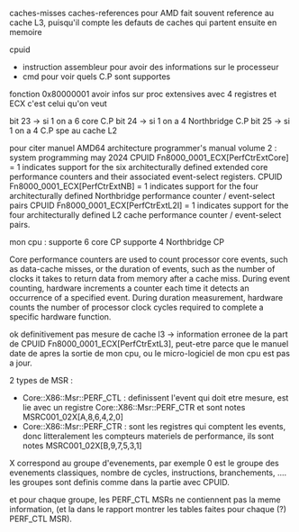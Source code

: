 caches-misses caches-references pour AMD fait souvent reference au cache L3, puisqu'il compte les defauts de caches qui partent ensuite en memoire

cpuid
  - instruction assembleur pour avoir des informations sur le processeur
  - cmd pour voir quels C.P sont supportes

fonction 0x80000001 avoir infos sur proc extensives avec 4 registres et ECX c'est celui qu'on veut

bit 23 -> si 1 on a 6 core C.P
bit 24 -> si 1 on a 4 Northbridge C.P
bit 25 -> si 1 on a 4 C.P spe au cache L2

pour citer manuel 
AMD64 architecture programmer's manual volume 2 : system programming may 2024
CPUID Fn8000_0001_ECX[PerfCtrExtCore] = 1 indicates support for the six architecturally defined extended core performance counters and their associated event-select registers. 
CPUID Fn8000_0001_ECX[PerfCtrExtNB] = 1 indicates support for the four architecturally defined Northbridge performance counter / event-select pairs
CPUID Fn8000_0001_ECX[PerfCtrExtL2I] = 1 indicates support for the four architecturally defined L2 cache performance counter / event-select pairs.


mon cpu :
supporte 6 core CP 
supporte 4 Northbridge CP 


Core performance counters are used to count processor core events, such as data-cache misses, or the
duration of events, such as the number of clocks it takes to return data from memory after a cache miss.
During event counting, hardware increments a counter each time it detects an occurrence of a specified
event. During duration measurement, hardware counts the number of processor clock cycles required
to complete a specific hardware function.

ok definitivement pas mesure de cache l3 
-> information erronee de la part de CPUID Fn8000_0001_ECX[PerfCtrExtL3], peut-etre parce que le manuel date de apres la sortie de mon cpu, ou le micro-logiciel de mon cpu est pas a jour.

2 types de MSR :
- Core::X86::Msr::PERF_CTL : definissent l'event qui doit etre mesure, est lie avec un registre Core::X86::Msr::PERF_CTR et sont notes MSRC001_02X[A,8,6,4,2,0]
- Core::X86::Msr::PERF_CTR : sont les registres qui comptent les events, donc litteralement les compteurs materiels de performance, ils sont notes MSRC001_02X[B,9,7,5,3,1]

X correspond au groupe d'evenements, par exemple 0 est le groupe des evenements classiques, nombre de cycles, instructions, branchements, ....
les groupes sont definis comme dans la partie avec CPUID.

et pour chaque groupe, les PERF_CTL MSRs ne contiennent pas la meme information, (et la dans le rapport montrer les tables faites pour chaque (?) PERF_CTL MSR).
